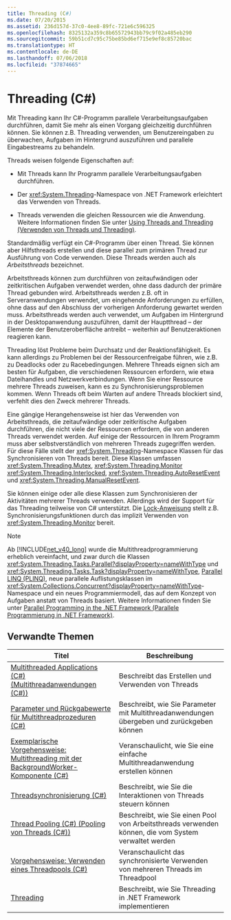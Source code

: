 ```yaml
---
title: Threading (C#)
ms.date: 07/20/2015
ms.assetid: 236d157d-37c0-4ee8-89fc-721e6c596325
ms.openlocfilehash: 8325132a359c8b65572943bb79c9f02a485eb290
ms.sourcegitcommit: 59b51cd7c95c75be85bd6ef715e9ef8c85720bac
ms.translationtype: HT
ms.contentlocale: de-DE
ms.lasthandoff: 07/06/2018
ms.locfileid: "37874665"
---
```

# <a name="threading-c"></a>Threading (C#)
Mit Threading kann Ihr C#-Programm parallele Verarbeitungsaufgaben durchführen, damit Sie mehr als einen Vorgang gleichzeitig durchführen können. Sie können z.B. Threading verwenden, um Benutzereingaben zu überwachen, Aufgaben im Hintergrund auszuführen und parallele Eingabestreams zu behandeln.  
  
 Threads weisen folgende Eigenschaften auf:  
  
-   Mit Threads kann Ihr Programm parallele Verarbeitungsaufgaben durchführen.  
  
-   Der <xref:System.Threading>-Namespace von .NET Framework erleichtert das Verwenden von Threads.  
  
-   Threads verwenden die gleichen Ressourcen wie die Anwendung. Weitere Informationen finden Sie unter [Using Threads and Threading (Verwenden von Threads und Threading)](../../../../../docs/standard/threading/using-threads-and-threading.md).  
  
 Standardmäßig verfügt ein C#-Programm über einen Thread. Sie können aber Hilfsthreads erstellen und diese parallel zum primären Thread zur Ausführung von Code verwenden. Diese Threads werden auch als *Arbeitsthreads* bezeichnet.  
  
 Arbeitsthreads können zum durchführen von zeitaufwändigen oder zeitkritischen Aufgaben verwendet werden, ohne dass dadurch der primäre Thread gebunden wird. Arbeitsthreads werden z.B. oft in Serveranwendungen verwendet, um eingehende Anforderungen zu erfüllen, ohne dass auf den Abschluss der vorherigen Anforderung gewartet werden muss. Arbeitsthreads werden auch verwendet, um Aufgaben im Hintergrund in der Desktopanwendung auszuführen, damit der Hauptthread – der Elemente der Benutzeroberfläche antreibt – weiterhin auf Benutzeraktionen reagieren kann.  
  
 Threading löst Probleme beim Durchsatz und der Reaktionsfähigkeit. Es kann allerdings zu Problemen bei der Ressourcenfreigabe führen, wie z.B. zu Deadlocks oder zu Racebedingungen. Mehrere Threads eignen sich am besten für Aufgaben, die verschiedenen Ressourcen erfordern, wie etwa Dateihandles und Netzwerkverbindungen. Wenn Sie einer Ressource mehrere Threads zuweisen, kann es zu Synchronisierungsproblemen kommen. Wenn Threads oft beim Warten auf andere Threads blockiert sind, verfehlt dies den Zweck mehrerer Threads.  
  
 Eine gängige Herangehensweise ist hier das Verwenden von Arbeitsthreads, die zeitaufwändige oder zeitkritische Aufgaben durchführen, die nicht viele der Ressourcen erfordern, die von anderen Threads verwendet werden. Auf einige der Ressourcen in Ihrem Programm muss aber selbstverständlich von mehreren Threads zugegriffen werden. Für diese Fälle stellt der <xref:System.Threading>-Namespace Klassen für das Synchronisieren von Threads bereit. Diese Klassen umfassen <xref:System.Threading.Mutex>, <xref:System.Threading.Monitor> <xref:System.Threading.Interlocked>, <xref:System.Threading.AutoResetEvent> und <xref:System.Threading.ManualResetEvent>.  
  
 Sie können einige oder alle diese Klassen zum Synchronisieren der Aktivitäten mehrerer Threads verwenden. Allerdings wird der Support für das Threading teilweise von C# unterstützt. Die [Lock-Anweisung](../../../../csharp/language-reference/keywords/lock-statement.md) stellt z.B. Synchronisierungsfunktionen durch das implizit Verwenden von <xref:System.Threading.Monitor> bereit.  
  
> [!NOTE]
>  Ab [!INCLUDE[net_v40_long](~/includes/net-v40-long-md.md)] wurde die Multithreadprogrammierung erheblich vereinfacht, und zwar durch die Klassen <xref:System.Threading.Tasks.Parallel?displayProperty=nameWithType> und <xref:System.Threading.Tasks.Task?displayProperty=nameWithType>, [Parallel LINQ (PLINQ)](https://msdn.microsoft.com/library/dd460688), neue parallele Auflistungsklassen im <xref:System.Collections.Concurrent?displayProperty=nameWithType>-Namespace und ein neues Programmiermodell, das auf dem Konzept von Aufgaben anstatt von Threads basiert. Weitere Informationen finden Sie unter [Parallel Programming in the .NET Framework (Parallele Programmierung in .NET Framework)](../../../../../docs/standard/parallel-programming/index.md).  
  
## <a name="related-topics"></a>Verwandte Themen  
  
|Titel|Beschreibung |  
|-----------|-----------------|  
|[Multithreaded Applications (C#) (Multithreadanwendungen (C#))](../../../../csharp/programming-guide/concepts/threading/multithreaded-applications.md)|Beschreibt das Erstellen und Verwenden von Threads|  
|[Parameter und Rückgabewerte für Multithreadprozeduren (C#)](../../../../csharp/programming-guide/concepts/threading/parameters-and-return-values-for-multithreaded-procedures.md)|Beschreibt, wie Sie Parameter mit Multithreadanwendungen übergeben und zurückgeben können|  
|[Exemplarische Vorgehensweise: Multithreading mit der BackgroundWorker-Komponente (C#)](../../../../csharp/programming-guide/concepts/threading/walkthrough-multithreading-with-the-backgroundworker-component.md)|Veranschaulicht, wie Sie eine einfache Multithreadanwendung erstellen können|  
|[Threadsynchronisierung (C#)](../../../../csharp/programming-guide/concepts/threading/thread-synchronization.md)|Beschreibt, wie Sie die Interaktionen von Threads steuern können|  
|[Thread Pooling (C#) (Pooling von Threads (C#))](../../../../csharp/programming-guide/concepts/threading/thread-pooling.md)|Beschreibt, wie Sie einen Pool von Arbeitsthreads verwenden können, die vom System verwaltet werden|  
|[Vorgehensweise: Verwenden eines Threadpools (C#)](../../../../csharp/programming-guide/concepts/threading/how-to-use-a-thread-pool.md)|Veranschaulicht das synchronisierte Verwenden von mehreren Threads im Threadpool|  
|[Threading](../../../../../docs/standard/threading/index.md)|Beschreibt, wie Sie Threading in .NET Framework implementieren|
